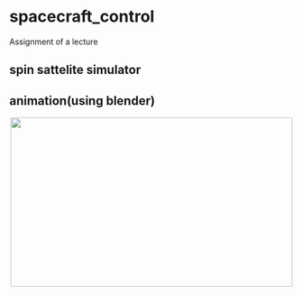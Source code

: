 # spacecraft_control
Assignment of a lecture

## spin sattelite simulator

## animation(using blender)

<p align="center">
  <img src = "https://raw.githubusercontent.com/wiki/arahatashun/spacecraft_control/animation/0001-1002.gif" width="500" height="300" >
</p>
